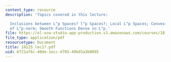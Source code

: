 ```yaml
---
content_type: resource
description: 'Topics covered in this lecture:

  Inclusions between L^p Spaces? l^p Spaces?; Local L^p Spaces; Convexity Properties
  of L^p-norm; Smooth Functions Dense in L^p.'
file: https://ol-ocw-studio-app-production.s3.amazonaws.com/courses/18-125-measure-and-integration-fall-2003/6f21af6c40de1eccd70349bd3a3b0095_18125_lec17.pdf
file_type: application/pdf
resourcetype: Document
title: 18125_lec17.pdf
uid: 6f21af6c-40de-1ecc-d703-49bd3a3b0095
---
```

